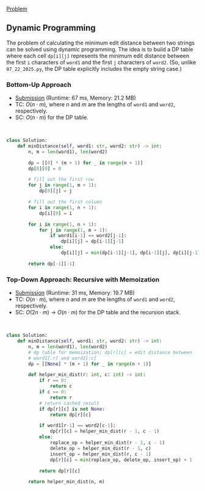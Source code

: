 [Problem](https://leetcode.com/problems/edit-distance/description/)

## Dynamic Programming

The problem of calculating the minimum edit distance between two strings can be solved using dynamic programming. The idea is to build a DP table where each cell `dp[i][j]` represents the minimum edit distance between the first `i` characters of `word1` and the first `j` characters of `word2`. (So, unlike `07_22_2025.py`, the DP table explicitly includes the empty string case.)

### Bottom-Up Approach

- [Submission](https://leetcode.com/problems/edit-distance/submissions/1707611880/) (Runtime: 67 ms, Memory: 21.2 MB)
- TC: $O(n \cdot m)$, where $n$ and $m$ are the lengths of `word1` and `word2`, respectively.
- SC: $O(n \cdot m)$ for the DP table.
<br>

```python
class Solution:
    def minDistance(self, word1: str, word2: str) -> int:
        n, m = len(word1), len(word2)

        dp = [[0] * (m + 1) for _ in range(n + 1)]
        dp[0][0] = 0

        # fill out the first row
        for j in range(1, m + 1):
            dp[0][j] = j

        # fill out the first column
        for i in range(1, n + 1):
            dp[i][0] = i

        for i in range(1, n + 1):
            for j in range(1, m + 1):
                if word1[i-1] == word2[j-1]:
                    dp[i][j] = dp[i-1][j-1]
                else:
                    dp[i][j] = min(dp[i-1][j-1], dp[i-1][j], dp[i][j-1]) + 1

        return dp[-1][-1]

```



### Top-Down Approach: Recursive with Memoization

- [Submission](https://leetcode.com/problems/edit-distance/submissions/1707628706/) (Runtime: 31 ms, Memory: 19.7 MB)
- TC: $O(n \cdot m)$, where $n$ and $m$ are the lengths of `word1` and `word2`, respectively.
- SC: $O(2 n \cdot m)$ -> $O(n \cdot m)$ for the DP table and the recursion stack.
<br>


```python
class Solution:
    def minDistance(self, word1: str, word2: str) -> int:
        n, m = len(word1), len(word2)
        # dp table for memoization; dp[r][c] = edit distance between
        # word1[:r] and word2[:c]
        dp = [[None] * (m + 1) for _ in range(n + 1)]

        def helper_min_dist(r: int, c: int) -> int:
            if r == 0:
                return c
            if c == 0:
                return r
            # return cached result
            if dp[r][c] is not None:
                return dp[r][c]

            if word1[r-1] == word2[c-1]:
                dp[r][c] = helper_min_dist(r - 1, c - 1)
            else:
                replace_op = helper_min_dist(r - 1, c - 1)
                delete_op = helper_min_dist(r - 1, c)
                insert_op = helper_min_dist(r, c - 1)
                dp[r][c] = min(replace_op, delete_op, insert_op) + 1

            return dp[r][c]

        return helper_min_dist(n, m)

```